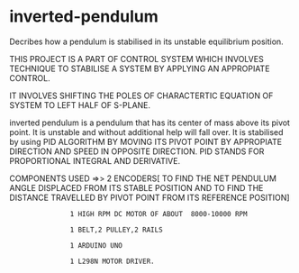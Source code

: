 # inverted-pendulum
Decribes how a pendulum is stabilised in its unstable equilibrium position.  

THIS PROJECT IS A PART OF CONTROL SYSTEM WHICH INVOLVES TECHNIQUE TO STABILISE A SYSTEM BY APPLYING AN APPROPIATE CONTROL.

IT INVOLVES SHIFTING THE POLES OF CHARACTERTIC EQUATION OF SYSTEM TO LEFT HALF OF S-PLANE.

inverted pendulum is a pendulum that has its center of mass above its pivot point. It is unstable and without additional help will fall over. It is stabilised by using PID ALGORITHM BY MOVING ITS PIVOT POINT BY APPROPIATE DIRECTION AND SPEED IN OPPOSITE DIRECTION.
PID STANDS FOR PROPORTIONAL INTEGRAL AND DERIVATIVE.

COMPONENTS USED =>> 2 ENCODERS[ TO FIND THE NET PENDULUM ANGLE DISPLACED FROM ITS STABLE POSITION  AND TO FIND THE DISTANCE TRAVELLED BY PIVOT POINT FROM ITS REFERENCE POSITION]

                   1 HIGH RPM DC MOTOR OF ABOUT  8000-10000 RPM
                   
                   1 BELT,2 PULLEY,2 RAILS
                   
                   1 ARDUINO UNO
                   
                   1 L298N MOTOR DRIVER.
                   
                   
